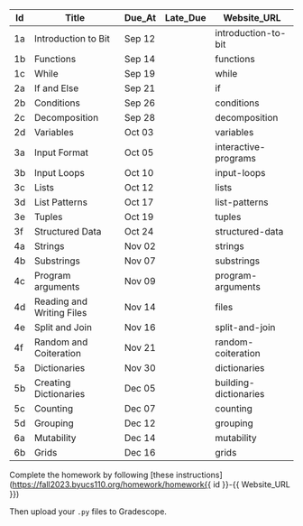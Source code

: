 <assignment>

<template-arguments>

| Id | Title                     | Due_At | Late_Due | Website_URL           |
|----|---------------------------|--------|----------|-----------------------|
| 1a | Introduction to Bit       | Sep 12 |          | introduction-to-bit   |
| 1b | Functions                 | Sep 14 |          | functions             |
| 1c | While                     | Sep 19 |          | while                 |
| 2a | If and Else               | Sep 21 |          | if                    |
| 2b | Conditions                | Sep 26 |          | conditions            |
| 2c | Decomposition             | Sep 28 |          | decomposition         |
| 2d | Variables                 | Oct 03 |          | variables             |
| 3a | Input Format              | Oct 05 |          | interactive-programs  |
| 3b | Input Loops               | Oct 10 |          | input-loops           |
| 3c | Lists                     | Oct 12 |          | lists                 |
| 3d | List Patterns             | Oct 17 |          | list-patterns         |
| 3e | Tuples                    | Oct 19 |          | tuples                |
| 3f | Structured Data           | Oct 24 |          | structured-data       |
| 4a | Strings                   | Nov 02 |          | strings               |
| 4b | Substrings                | Nov 07 |          | substrings            |
| 4c | Program arguments         | Nov 09 |          | program-arguments     |
| 4d | Reading and Writing Files | Nov 14 |          | files                 |
| 4e | Split and Join            | Nov 16 |          | split-and-join        |
| 4f | Random and Coiteration    | Nov 21 |          | random-coiteration    |
| 5a | Dictionaries              | Nov 30 |          | dictionaries          |
| 5b | Creating Dictionaries     | Dec 05 |          | building-dictionaries |
| 5c | Counting                  | Dec 07 |          | counting              |
| 5d | Grouping                  | Dec 12 |          | grouping              |
| 6a | Mutability                | Dec 14 |          | mutability            |
| 6b | Grids                     | Dec 16 |          | grids                 |

</template-arguments>
<settings title="Homework {{Id}} - {{ Title }}" 
    due_at="{{ Due_At }}, 2023, 8:00 AM"
    available_from="Sep 5, 2023, 12:00 AM" 
    available_to="Dec 25, 2023, 11:59 PM" 
    points_possible="30" 
    assignment_group="Homework" 
    submission_types="external_tool"
    external_tool_tag_attributes="url=https://lti.int.turnitin.com/launch/gs-proxy"
>
</settings>
<description>

Complete the homework by following [these instructions](https://fall2023.byucs110.org/homework/homework{{ id }}-{{ Website_URL }})

Then upload your `.py` files to Gradescope.

</description>
</assignment>
